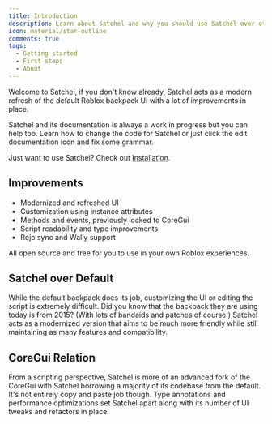 ```yaml
---
title: Introduction
description: Learn about Satchel and why you should use Satchel over other backpack systems.
icon: material/star-outline
comments: true
tags:
  - Getting started
  - First steps
  - About
---
```


Welcome to Satchel, if you don't know already, Satchel acts as a modern refresh of the default Roblox backpack UI with a lot of improvements in place.

Satchel and its documentation is always a work in progress but you can help too. Learn how to change the code for Satchel or just click the edit documentation icon and fix some grammar.

Just want to use Satchel? Check out [Installation](installation.md).

## Improvements

* Modernized and refreshed UI
* Customization using instance attributes
* Methods and events, previously locked to CoreGui
* Script readability and type improvements
* Rojo sync and Wally support

All open source and free for you to use in your own Roblox experiences.

## Satchel over Default

While the default backpack does its job, customizing the UI or editing the script is extremely difficult. Did you know that the backpack they are using today is from 2015? (With lots of bandaids and patches of course.) Satchel acts as a modernized version that aims to be much more friendly while still maintaining as many features and compatibility.

## CoreGui Relation

From a scripting perspective, Satchel is more of an advanced fork of the CoreGui with Satchel borrowing a majority of its codebase from the default. It's not entirely copy and paste job though. Type annotations and performance optimizations set Satchel apart along with its number of UI tweaks and refactors in place.
